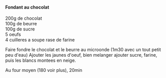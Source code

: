 #### Fondant au chocolat
  
200g de chocolat  
100g de beurre  
100g de sucre  
5 oeufs  
4 cuilleres a soupe rase de farine  
  
Faire fondre le chocolat et le beurre au microonde (1m30 avec un tout petit peu d'eau)
Ajouter les jaunes d'oeuf, bien melanger
ajouter sucre, farine, puis les blancs montees en neige.
  
Au four moyen (180 voir plus), 20min